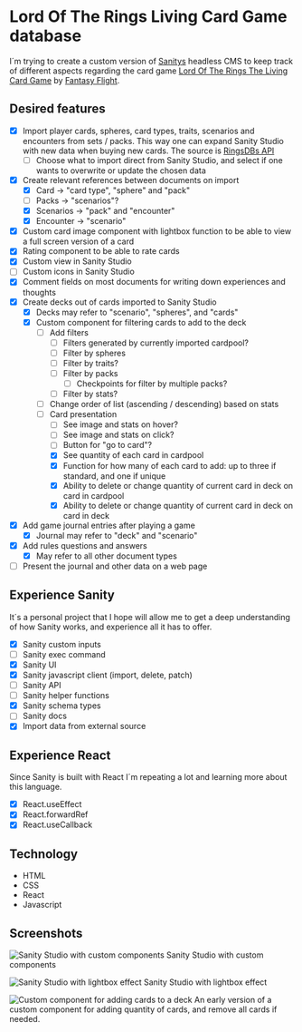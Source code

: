 # Lord Of The Rings Living Card Game database

I´m trying to create a custom version of [Sanitys](https://www.sanity.io) headless CMS to keep track of different aspects regarding the card game [Lord Of The Rings The Living Card Game](https://www.fantasyflightgames.com/en/products/the-lord-of-the-rings-the-card-game/) by [Fantasy Flight](https://www.fantasyflightgames.com/en/index/).

## Desired features
- [x] Import player cards, spheres, card types, traits, scenarios and encounters from sets / packs. This way one can expand Sanity Studio with new data when buying new cards. The source is [RingsDBs API](https://ringsdb.com/api/)
  - [ ] Choose what to import direct from Sanity Studio, and select if one wants to overwrite or update the chosen data
- [x] Create relevant references between documents on import
  - [x] Card -> "card type", "sphere" and "pack"
  - [ ] Packs -> "scenarios"?
  - [x] Scenarios -> "pack" and "encounter"
  - [x] Encounter -> "scenario" 
- [x] Custom card image component with lightbox function to be able to view a full screen version of a card
- [x] Rating component to be able to rate cards
- [x] Custom view in Sanity Studio
- [ ] Custom icons in Sanity Studio
- [x] Comment fields on most documents for writing down experiences and thoughts
- [x] Create decks out of cards imported to Sanity Studio
  - [x] Decks may refer to "scenario", "spheres", and "cards"
  - [x] Custom component for filtering cards to add to the deck
    - [ ] Add filters
      - [ ] Filters generated by currently imported cardpool?
      - [ ] Filter by spheres
      - [ ] Filter by traits?
      - [ ] Filter by packs
        - [ ] Checkpoints for filter by multiple packs?
      - [ ] Filter by stats?
    - [ ] Change order of list (ascending / descending) based on stats
    - [ ] Card presentation
      - [ ] See image and stats on hover?
      - [ ] See image and stats on click?
      - [ ] Button for "go to card"?
      - [x] See quantity of each card in cardpool
      - [x] Function for how many of each card to add: up to three if standard, and one if unique
      - [x] Ability to delete or change quantity of current card in deck on card in cardpool
      - [x] Ability to delete or change quantity of current card in deck on card in deck
- [x] Add game journal entries after playing a game
  - [x] Journal may refer to "deck" and "scenario"
- [x] Add rules questions and answers
  - [x]  May refer to all other document types
- [ ] Present the journal and other data on a web page

## Experience Sanity
It´s a personal project that I hope will allow me to get a deep understanding of how Sanity works, and experience all it has to offer.

- [x] Sanity custom inputs
- [ ] Sanity exec command
- [x] Sanity UI
- [x] Sanity javascript client (import, delete, patch)
- [ ] Sanity API
- [ ] Sanity helper functions
- [x] Sanity schema types
- [ ] Sanity docs
- [x] Import data from external source

## Experience React
Since Sanity is built with React I´m repeating a lot and learning more about this language.

- [x] React.useEffect
- [x] React.forwardRef
- [x] React.useCallback

## Technology
- HTML
- CSS
- React
- Javascript

## Screenshots
![Sanity Studio with custom components](https://res.cloudinary.com/mikkesblogg/image/upload/v1649187927/Samples/Skjermbilde_2022-04-05_kl._21.42.17_zgngfh.png)
Sanity Studio with custom components

![Sanity Studio with lightbox effect](https://res.cloudinary.com/mikkesblogg/image/upload/v1649188200/Samples/Skjermbilde_2022-04-05_kl._21.48.19_ewc4jg.png)
Sanity Studio with lightbox effect

![Custom component for adding cards to a deck](https://res.cloudinary.com/mikkesblogg/image/upload/v1649576842/Samples/Skjermbilde_2022-04-10_kl._09.45.27_p7ll0v.png)
An early version of a custom component for adding quantity of cards, and remove all cards if needed.